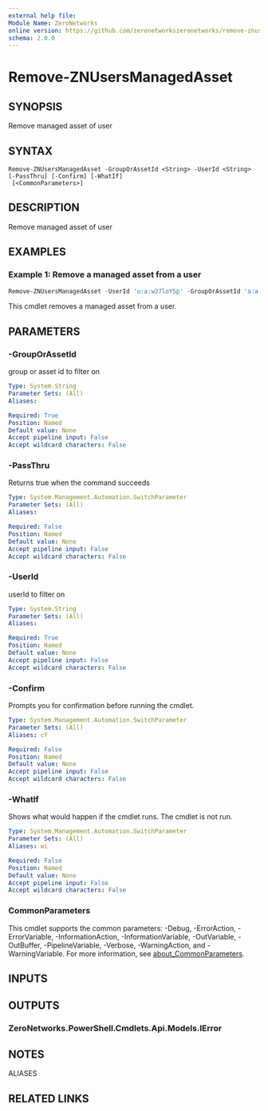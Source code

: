 ```yaml
---
external help file:
Module Name: ZeroNetworks
online version: https://github.com/zeronetworkszeronetworks/remove-znusersmanagedasset
schema: 2.0.0
---
```


# Remove-ZNUsersManagedAsset

## SYNOPSIS
Remove managed asset of user

## SYNTAX

```
Remove-ZNUsersManagedAsset -GroupOrAssetId <String> -UserId <String> [-PassThru] [-Confirm] [-WhatIf]
 [<CommonParameters>]
```

## DESCRIPTION
Remove managed asset of user

## EXAMPLES

### Example 1: Remove a managed asset from a user
```powershell
Remove-ZNUsersManagedAsset -UserId 'u:a:w27loY5p' -GroupOrAssetId 'a:a:OtfLGUBq'

```

This cmdlet removes a managed asset from a user.

## PARAMETERS

### -GroupOrAssetId
group or asset id to filter on

```yaml
Type: System.String
Parameter Sets: (All)
Aliases:

Required: True
Position: Named
Default value: None
Accept pipeline input: False
Accept wildcard characters: False
```

### -PassThru
Returns true when the command succeeds

```yaml
Type: System.Management.Automation.SwitchParameter
Parameter Sets: (All)
Aliases:

Required: False
Position: Named
Default value: None
Accept pipeline input: False
Accept wildcard characters: False
```

### -UserId
userId to filter on

```yaml
Type: System.String
Parameter Sets: (All)
Aliases:

Required: True
Position: Named
Default value: None
Accept pipeline input: False
Accept wildcard characters: False
```

### -Confirm
Prompts you for confirmation before running the cmdlet.

```yaml
Type: System.Management.Automation.SwitchParameter
Parameter Sets: (All)
Aliases: cf

Required: False
Position: Named
Default value: None
Accept pipeline input: False
Accept wildcard characters: False
```

### -WhatIf
Shows what would happen if the cmdlet runs.
The cmdlet is not run.

```yaml
Type: System.Management.Automation.SwitchParameter
Parameter Sets: (All)
Aliases: wi

Required: False
Position: Named
Default value: None
Accept pipeline input: False
Accept wildcard characters: False
```

### CommonParameters
This cmdlet supports the common parameters: -Debug, -ErrorAction, -ErrorVariable, -InformationAction, -InformationVariable, -OutVariable, -OutBuffer, -PipelineVariable, -Verbose, -WarningAction, and -WarningVariable. For more information, see [about_CommonParameters](http://go.microsoft.com/fwlink/?LinkID=113216).

## INPUTS

## OUTPUTS

### ZeroNetworks.PowerShell.Cmdlets.Api.Models.IError

## NOTES

ALIASES

## RELATED LINKS

